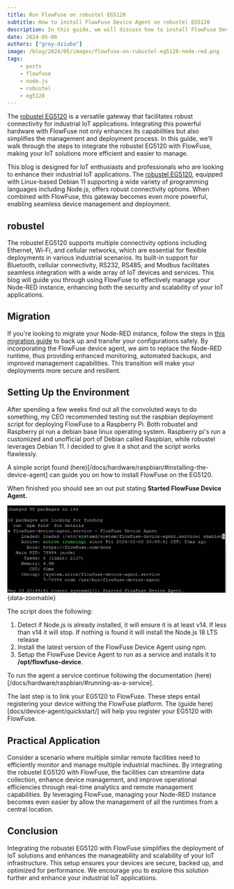 ```yaml
---
title: Run FlowFuse on robustel EG5120
subtitle: How to install FlowFuse Device Agent on robustel EG5120
description: In this guide, we will discuss how to install FlowFuse Device agent on robustel EG5120.
date: 2024-05-06
authors: ["grey-dziuba"]
image: /blog/2024/05/images/flowfuse-on-rubustel-eg5120-node-red.png
tags:
    - posts
    - flowfuse
    - node.js
    - robustel
    - eg5120
---
```


The [robustel EG5120](https://www.robustel.com/product/eg5120-industrial-edge-computing-gateway/) is a versatile gateway that facilitates robust connectivity for industrial IoT applications. Integrating this powerful hardware with FlowFuse not only enhances its capabilities but also simplifies the management and deployment process. In this guide, we’ll walk through the steps to integrate the robustel EG5120 with FlowFuse, making your IoT solutions more efficient and easier to manage.

<!--more-->


This blog is designed for IoT enthusiasts and professionals who are looking to enhance their industrial IoT applications. The [robustel EG5120](https://www.robustel.com/product/eg5120-industrial-edge-computing-gateway/), equipped with Linux-based Debian 11 supporting a wide variety of programming languages including Node.js, offers robust connectivity options. When combined with FlowFuse, this gateway becomes even more powerful, enabling seamless device management and deployment. 


## robustel

The robustel EG5120 supports multiple connectivity options including Ethernet, Wi-Fi, and cellular networks, which are essential for flexible deployments in various industrial scenarios. Its built-in support for Bluetooth, cellular connectivity, RS232, RS485, and Modbus facilitates seamless integration with a wide array of IoT devices and services. This blog will guide you through using FlowFuse to effectively manage your Node-RED instance, enhancing both the security and scalability of your IoT applications.

## Migration

If you're looking to migrate your Node-RED instance, follow the steps in [this migration guide](/docs/migration/node-red-tools/) to back up and transfer your configurations safely. By incorporating the FlowFuse device agent, we aim to replace the  Node-RED runtime, thus providing enhanced monitoring, automated backups, and improved management capabilities. This transition will make your deployments more secure and resilient.

## Setting Up the Environment

After spending a few weeks find out all the convoluted ways to do something, my CEO recommended testing out the raspbian deployment script for deploying FlowFuse to a Raspberry Pi.  Both robustel and Raspberry pi run a debian base linux operating system.  Raspberry pi's run a customized and unofficial port of Debian called Raspbian, while robustel leverages Debian 11.  I decided to give it a shot and the script works flawlessly.  
  
A simple script found (here)[/docs/hardware/raspbian/#installing-the-device-agent] can guide you on how to install FlowFuse on the EG5120.  

When finished you should see an out put stating **Started FlowFuse Device Agent.**

!["Started FlowFuse Device Agent"](./images/flowfuse-on-robustel-eg5120-installation-complete.png "Screenshot displaying completion of installation"){data-zoomable}

The script does the following:

1. Detect if Node.js is already installed, it will ensure it is at least v14. If less than v14 it will stop. If nothing is found it will install the Node.js 18 LTS release
2. Install the latest version of the FlowFuse Device Agent using npm.
3. Setup the FlowFuse Device Agent to run as a service and installs it to **/opt/flowfuse-device**.

To run the agent a service continue following the documentation (here)[/docs/hardware/raspbian/#running-as-a-service].

The last step is to link your EG5120 to FlowFuse.  These steps entail registering your device withing the FlowFuse platform.  The (guide here)[docs/device-agent/quickstart/] will help you register your EG5120 with FlowFuse.

## Practical Application
Consider a scenario where multiple similar remote facilities need to efficiently monitor and manage multiple industrial machines. By integrating the robustel EG5120 with FlowFuse, the facilities can streamline data collection, enhance device management, and improve operational efficiencies through real-time analytics and remote management capabilities. By leveraging FlowFuse, managing your Node-RED instance becomes even easier by allow the management of all the runtimes from a central location.  


## Conclusion
Integrating the robustel EG5120 with FlowFuse simplifies the deployment of IoT solutions and enhances the manageability and scalability of your IoT infrastructure. This setup ensures your devices are secure, backed up, and optimized for performance. We encourage you to explore this solution further and enhance your industrial IoT applications.




